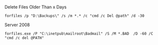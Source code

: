 Delete Files Older Than x Days
```
forfiles /p "D:\Backups\" /s /m *.* /c "cmd /c Del @path" /d -30
```
Server 2008
```
forfiles.exe /P "C:\inetpub\mailroot\Badmail" /S /M *.BAD  /D -60 /C "cmd /c del @PATH"
```
